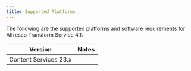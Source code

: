 ```yaml
---
title: Supported Platforms
---
```


The following are the supported platforms and software requirements for Alfresco Transform Service 4.1:

|Version|Notes|
|-------|-----|
|Content Services 23.x||
